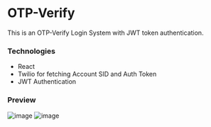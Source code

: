 # OTP-Verify

This is an OTP-Verify Login System with JWT token authentication.


### Technologies

- React
- Twilio for fetching Account SID and Auth Token
- JWT Authentication

### Preview

![image](https://user-images.githubusercontent.com/55031190/126877948-d6846bd3-9c6b-493b-9db2-2b7e68d61b38.png)
![image](https://user-images.githubusercontent.com/55031190/126877970-5fc7058c-b92a-4a44-9c80-a2dc8492524d.png)

 
 
 
